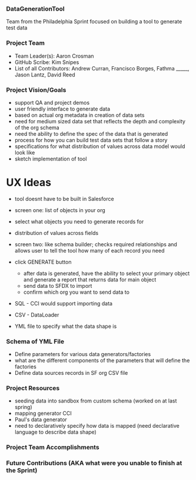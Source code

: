 ### DataGenerationTool
Team from the Philadelphia Sprint focused on building a tool to generate test data

### Project Team
* Team Leader(s): Aaron Crosman
* GitHub Scribe: Kim Snipes
* List of all Contributors: Andrew Curran, Francisco Borges, Fathma _____, Jason Lantz, David Reed


### Project Vision/Goals
* support QA and project demos
* user friendly interface to generate data
* based on actual org metadata in creation of data sets
* need for medium sized data set that reflects the depth and complexity of the org schema
* need the ability to define the spec of the data that is generated
* process for how you can build test data sets that follow a story
* specifications for what distribution of values across data model would look like
* sketch implementation of tool 

# UX Ideas
* tool doesnt have to be built in Salesforce
* screen one: list of objects in your org
* select what objects you need to generate records for
* distribution of values across fields
* screen two: like schema builder; checks required relationships and allows user to tell the tool how many of each record you need
* click GENERATE button
    * after data is generated, have the ability to select your primary object and generate a report that returns data for main object
    * send data to SFDX to import
    * confirm which org you want to send data to
* SQL - CCI would support importing data
* CSV - DataLoader

* YML file to specify what the data shape is

### Schema of YML File
* Define parameters for various data generators/factories
* what are the different components of the parameters that will define the factories
* Define data sources
    records in SF org
    CSV file
    
    


### Project Resources
* seeding data into sandbox from custom schema (worked on at last spring)
* mapping generator CCI
* Paul's data generator
* need to declaratively specify how data is mapped (need declarative language to describe data shape)




### Project Team Accomplishments

### Future Contributions (AKA what were you unable to finish at the Sprint)

